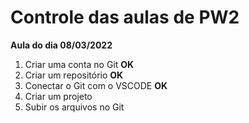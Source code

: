 # Controle das aulas de PW2

**Aula do dia 08/03/2022**

1. Criar uma conta no Git **OK**
2. Criar um repositório **OK**
3. Conectar o Git com o VSCODE **OK**
4. Criar um projeto
5. Subir os arquivos no Git
